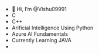 - 👋 Hi, I’m @Vishu09991
- C
- C++
- Arificial Intelligence Using Python 
- Azure AI Fundamentals
- Currently Learning JAVA
- 
<!---
Vishu09991/Vishu09991 is a ✨ special ✨ repository because its `README.md` (this file) appears on your GitHub profile.
You can click the Preview link to take a look at your changes.
--->
